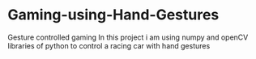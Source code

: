 # Gaming-using-Hand-Gestures
Gesture controlled gaming
In this project i am using numpy and openCV libraries of python to control a racing car with hand gestures
